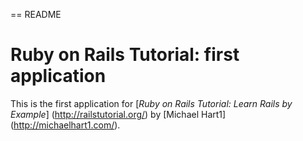 == README

# Ruby on Rails Tutorial: first application

This is the first application for
[*Ruby on Rails Tutorial:  Learn Rails by Example*] (http://railstutorial.org/)
by [Michael Hart1] (http://michaelhart1.com/).
